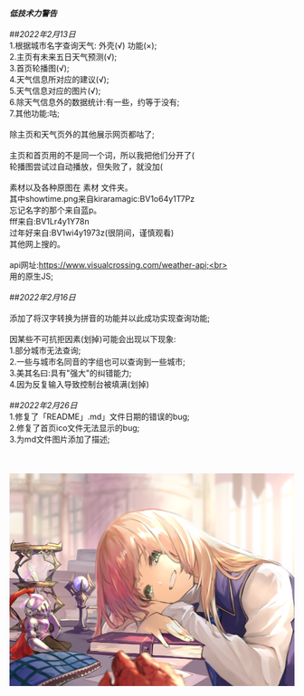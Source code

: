 
***低技术力警告***<br>
<br>
##_2022年2月13日_<br>
1.根据城市名字查询天气: 外壳(√) 功能(×);<br>
2.主页有未来五日天气预测(√);<br>
3.首页轮播图(√);<br>
4.天气信息所对应的建议(√);<br>
5.天气信息对应的图片(√);<br>
6.除天气信息外的数据统计:有一些，约等于没有;<br>
7.其他功能:咕;<br>
<br>
除主页和天气页外的其他展示网页都咕了;<br>
<br>
主页和首页用的不是同一个词，所以我把他们分开了(<br>
轮播图尝试过自动播放，但失败了，就没加(<br>
<br>
素材以及各种原图在 素材 文件夹。<br>
其中showtime.png来自kiraramagic:BV1o64y1T7Pz<br>
忘记名字的那个来自蓝p。<br>
fff来自:BV1Lr4y1Y78n<br>
过年好来自:BV1wi4y1973z(很阴间，谨慎观看)<br>
其他网上搜的。<br>
<br>
api网址:https://www.visualcrossing.com/weather-api;<br>
<br>
用的原生JS;<br>
<br>
##_2022年2月16日_<br>
<br>
添加了将汉字转换为拼音的功能并以此成功实现查询功能;<br>
<br>
因某些不可抗拒因素(划掉)可能会出现以下现象:<br>
1.部分城市无法查询;<br>
2.一些与城市名同音的字组也可以查询到一些城市;<br>
3.美其名曰:具有"强大"的纠错能力;<br>
4.因为反复输入导致控制台被填满(划掉)<br>
<br>
##_2022年2月26日_<br>
1.修复了「README」.md」文件日期的错误的bug;<br>
2.修复了首页ico文件无法显示的bug;<br>
3.为md文件图片添加了描述;<br>
<br><br><br>
![安和古雷亚](https://github.com/Ming13417/WoC/blob/main/WoC/%E3%82%A2%E3%83%B3%E3%81%A8%E3%82%B0%E3%83%AC%E3%82%A2.jpg)  
